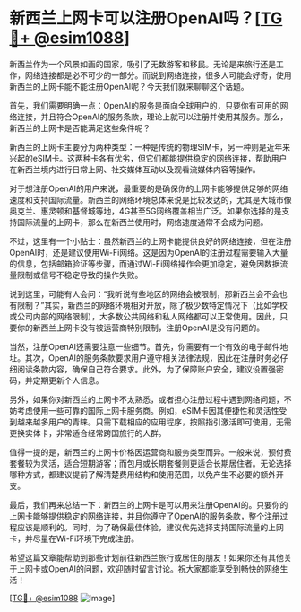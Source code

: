 # 新西兰上网卡可以注册OpenAI吗？[[TG💪+ @esim1088](https://t.me/s/esim1088)]

新西兰作为一个风景如画的国家，吸引了无数游客和移民。无论是来旅行还是工作，网络连接都是必不可少的一部分。而说到网络连接，很多人可能会好奇，使用新西兰的上网卡能不能注册OpenAI呢？今天我们就来聊聊这个话题。

首先，我们需要明确一点：OpenAI的服务是面向全球用户的，只要你有可用的网络连接，并且符合OpenAI的服务条款，理论上就可以注册并使用其服务。那么，新西兰的上网卡是否能满足这些条件呢？

新西兰的上网卡主要分为两种类型：一种是传统的物理SIM卡，另一种则是近年来兴起的eSIM卡。这两种卡各有优劣，但它们都能提供稳定的网络连接，帮助用户在新西兰境内进行日常上网、社交媒体互动以及观看流媒体内容等操作。

对于想注册OpenAI的用户来说，最重要的是确保你的上网卡能够提供足够的网络速度和支持国际流量。新西兰的网络环境总体来说是比较发达的，尤其是大城市像奥克兰、惠灵顿和基督城等地，4G甚至5G网络覆盖相当广泛。如果你选择的是支持国际流量的上网卡，那么在新西兰使用时，网络速度通常不会成为问题。

不过，这里有一个小贴士：虽然新西兰的上网卡能提供良好的网络连接，但在注册OpenAI时，还是建议使用Wi-Fi网络。这是因为OpenAI的注册过程需要输入大量的信息，包括邮箱验证等步骤，而通过Wi-Fi网络操作会更加稳定，避免因数据流量限制或信号不稳定导致的操作失败。

说到这里，可能有人会问：“我听说有些地区的网络会被限制，那新西兰会不会也有限制？”其实，新西兰的网络环境相对开放，除了极少数特定情况下（比如学校或公司内部的网络限制），大多数公共网络和私人网络都可以正常使用。因此，只要你的新西兰上网卡没有被运营商特别限制，注册OpenAI是没有问题的。

当然，注册OpenAI还需要注意一些细节。首先，你需要有一个有效的电子邮件地址。其次，OpenAI的服务条款要求用户遵守相关法律法规，因此在注册时务必仔细阅读条款内容，确保自己符合要求。此外，为了保障账户安全，建议设置强密码，并定期更新个人信息。

另外，如果你对新西兰的上网卡不太熟悉，或者担心注册过程中遇到网络问题，不妨考虑使用一些可靠的国际上网卡服务商。例如，eSIM卡因其便捷性和灵活性受到越来越多用户的青睐。只需下载相应的应用程序，按照指引激活即可使用，无需更换实体卡，非常适合经常跨国旅行的人群。

值得一提的是，新西兰的上网卡价格因运营商和服务类型而异。一般来说，预付费套餐较为灵活，适合短期游客；而包月或长期套餐则更适合长期居住者。无论选择哪种方式，都建议提前了解清楚费用结构和使用范围，以免产生不必要的额外开支。

最后，我们再来总结一下：新西兰的上网卡是可以用来注册OpenAI的。只要你的上网卡能够提供稳定的网络连接，并且你遵守了OpenAI的服务条款，整个注册过程应该是顺利的。同时，为了确保最佳体验，建议优先选择支持国际流量的上网卡，并尽量在Wi-Fi环境下完成注册。

希望这篇文章能帮助到那些计划前往新西兰旅行或居住的朋友！如果你还有其他关于上网卡或OpenAI的问题，欢迎随时留言讨论。祝大家都能享受到畅快的网络生活！

[[TG💪+ @esim1088](https://t.me/s/esim1088) ![Image](https://i.postimg.cc/4NQfJmqS/Snipaste-2025-05-13-00-14-12.png)]